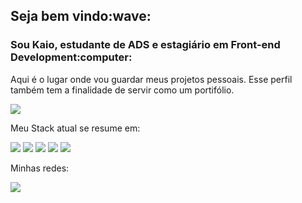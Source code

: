 <h2>Seja bem vindo:wave:</h2>
<h3>Sou Kaio, estudante de ADS e estagiário em Front-end Development:computer:</h3>

<p> Aqui é o lugar onde vou guardar meus projetos pessoais. Esse perfil também tem a finalidade de servir como um portifólio.</p>

<a href="https://www.linkedin.com/in/kaioribeiro/"><img src="https://img.shields.io/badge/LinkedIn-0077B5?style=for-the-badge&logo=linkedin&logoColor=white"></a>

<p>Meu Stack atual se resume em: </p>

<img src="https://img.shields.io/badge/HTML5-E34F26?style=for-the-badge&logo=html5&logoColor=white">     <img src="https://img.shields.io/badge/CSS3-1572B6?style=for-the-badge&logo=css3&logoColor=white">     <img src="https://img.shields.io/badge/JavaScript-F7DF1E?style=for-the-badge&logo=javascript&logoColor=black">     <img src="https://img.shields.io/badge/jQuery-0769AD?style=for-the-badge&logo=jquery&logoColor=white">     <img src="https://img.shields.io/badge/Sass-CC6699?style=for-the-badge&logo=sass&logoColor=white">     

<p>Minhas redes: </p>

<a href="https://www.instagram.com/_kaio.ribeiro/"><img src="https://img.shields.io/badge/Instagram-E4405F?style=for-the-badge&logo=instagram&logoColor=white"></a>


<!--
**DSkaio/DSkaio** is a ✨ _special_ ✨ repository because its `README.md` (this file) appears on your GitHub profile.

Here are some ideas to get you started:

- 🔭 I’m currently working on ...
- 🌱 I’m currently learning 
- 👯 I’m looking to collaborate on ...
- 🤔 I’m looking for help with ...
- 💬 Ask me about ...
- 📫 How to reach me: ...
- 😄 Pronouns: ...
- ⚡ Fun fact: ...
-->

